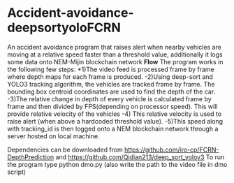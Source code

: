 # Accident-avoidance-deepsortyoloFCRN
An accident avoidance program that raises alert when nearby vehicles are moving at a relative speed faster than a threshold value, additionally it logs some data onto NEM-Mijin blockchain network
**Flow**
The program works in the following few steps:
*1)The video feed is processed frame by frame where depth maps for each frame is produced. 
-2)Using deep-sort and YOLO3 tracking algorithm, the vehicles are tracked frame by frame. The bounding box centroid coordinates are used to find the depth of the car.
-3)The relative change in depth of every vehicle is calculated frame by frame and then divided by FPS(depending on processor speed). This will provide relative velocity of the vehicles
-4) This relative velocity is used to raise alert (when above a hardcoded threshold value).
-5)This speed along with tracking_id is then logged onto a NEM blockchain network through a server hosted on local machine.

Dependencies can be downloaded from https://github.com/iro-cp/FCRN-DepthPrediction and https://github.com/Qidian213/deep_sort_yolov3
To run the program type python dmo.py (also write the path to the video file in dmo script)
